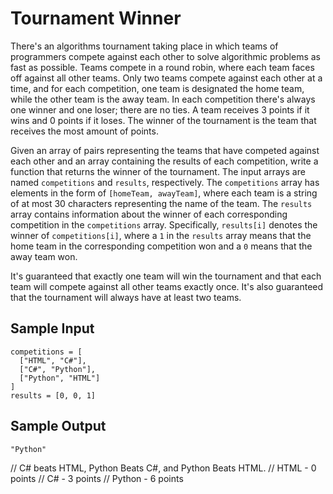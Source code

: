 # Tournament Winner

There's an algorithms tournament taking place in which teams of programmers compete against
each other to solve algorithmic problems as fast as possible. Teams compete in a round robin, where
each team faces off against all other teams. Only two teams compete against each other at a time, and
for each competition, one team is designated the home team, while the other team is the away team. In
each competition there's always one winner and one loser; there are no ties. A team receives 3 points if
it wins and 0 points if it loses. The winner of the tournament is the team that receives the most amount
of points.

Given an array of pairs representing the teams that have competed against each other and an array
containing the results of each competition, write a function that returns the winner of the tournament.
The input arrays are named `competitions` and `results`, respectively. The `competitions` array has
elements in the form of `[homeTeam, awayTeam]`, where each team is a string of at most 30 characters
representing the name of the team. The `results` array contains information about the winner of each
corresponding competition in the `competitions` array. Specifically, `results[i]` denotes the winner of
`competitions[i]`, where a `1` in the `results` array means that the home team in the corresponding
competition won and a `0` means that the away team won.

It's guaranteed that exactly one team will win the tournament and that each team will compete against
all other teams exactly once. It's also guaranteed that the tournament will always have at least two
teams.

## Sample Input

```
competitions = [
  ["HTML", "C#"],
  ["C#", "Python"],
  ["Python", "HTML"]
]
results = [0, 0, 1]
```

## Sample Output

```
"Python"
```

// C# beats HTML, Python Beats C#, and Python Beats HTML.
// HTML - 0 points
// C# - 3 points
// Python - 6 points

```

```
